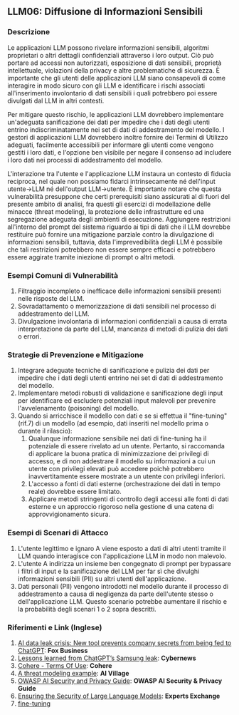 ## LLM06: Diffusione di Informazioni Sensibili

### Descrizione

Le applicazioni LLM possono rivelare informazioni sensibili, algoritmi proprietari o altri dettagli confidenziali attraverso i loro output. Ciò può portare ad accessi non autorizzati, esposizione di dati sensibili, proprietà intellettuale, violazioni della privacy e altre problematiche di sicurezza. È importante che gli utenti delle applicazioni LLM siano consapevoli di come interagire in modo sicuro con gli LLM e identificare i rischi associati all'inserimento involontario di dati sensibili i quali potrebbero poi essere divulgati dal LLM in altri contesti.

Per mitigare questo rischio, le applicazioni LLM dovrebbero implementare un'adeguata sanificazione dei dati per impedire che i dati degli utenti entrino indiscriminatamente nei set di dati di addestramento del modello. I gestori di applicazioni LLM dovrebbero inoltre fornire dei Termini di Utilizzo adeguati, facilmente accessibili per informare gli utenti come vengono gestiti i loro dati, e l'opzione ben visibile per negare il consenso ad includere i loro dati nei processi di addestramento del modello.

L'interazione tra l'utente e l'applicazione LLM instaura un contesto di fiducia reciproca, nel quale non possiamo fidarci intrinsecamente né dell'input utente->LLM né dell'output LLM->utente. È importante notare che questa vulnerabilità presuppone che certi prerequisiti siano assicurati al di fuori del presente ambito di analisi, fra questi gli esercizi di modellazione delle minacce (threat modeling), la protezione delle infrastrutture ed una segregazione adeguata degli ambienti di esecuzione. Aggiungere restrizioni all'interno del prompt del sistema riguardo ai tipi di dati che il LLM dovrebbe restituire può fornire una mitigazione parziale contro la divulgazione di informazioni sensibili, tuttavia, data l'imprevedibilità degli LLM è possibile che tali restrizioni potrebbero non essere sempre efficaci e potrebbero essere aggirate tramite iniezione di prompt o altri metodi.

### Esempi Comuni di Vulnerabilità

1. Filtraggio incompleto o inefficace delle informazioni sensibili presenti nelle risposte del LLM.
2. Sovradattamento o memorizzazione di dati sensibili nel processo di addestramento del LLM.
3. Divulgazione involontaria di informazioni confidenziali a causa di errata interpretazione da parte del LLM, mancanza di metodi di pulizia dei dati o errori.

### Strategie di Prevenzione e Mitigazione
1. Integrare adeguate tecniche di sanificazione e pulizia dei dati per impedire che i dati degli utenti entrino nei set di dati di addestramento del modello.
2. Implementare metodi robusti di validazione e sanificazione degli input per identificare ed escludere potenziali input malevoli per prevenire l'avvelenamento (poisoning) del modello.
3. Quando si arricchisce il modello con dati e se si effettua il "fine-tuning" (rif.7) di un modello (ad esempio, dati inseriti nel modello prima o durante il rilascio):
	1. Qualunque informazione sensibile nei dati di fine-tuning ha il potenziale di essere rivelato ad un utente. Pertanto, si raccomanda di applicare la buona pratica di minimizzazione dei privilegi di accesso, e di non addestrare il modello su informazioni a cui un utente con privilegi elevati può accedere poichè potrebbero inavvertitamente essere mostrate a un utente con privilegi inferiori.
	2. L'accesso a fonti di dati esterne (orchestrazione dei dati in tempo reale) dovrebbe essere limitato.
	3. Applicare metodi stringenti di controllo degli accessi alle fonti di dati esterne e un approccio rigoroso nella gestione di una catena di approvvigionamento sicura.

### Esempi di Scenari di Attacco

1. L'utente legittimo e ignaro A viene esposto a dati di altri utenti tramite il LLM quando interagisce con l'applicazione LLM in modo non malevolo.
2. L'utente A indirizza un insieme ben congegnato di prompt per bypassare i filtri di input e la sanificazione del LLM per far sì che divulghi informazioni sensibili (PII) su altri utenti dell'applicazione.
3. Dati personali (PII) vengono introdotti nel modello durante il processo di addestramento a causa di negligenza da parte dell'utente stesso o dell'applicazione LLM. Questo scenario potrebbe aumentare il rischio e la probabilità degli scenari 1 o 2 sopra descritti.

### Riferimenti e Link (Inglese)

1. [AI data leak crisis: New tool prevents company secrets from being fed to ChatGPT](https://www.foxbusiness.com/politics/ai-data-leak-crisis-prevent-company-secrets-chatgpt): **Fox Business**
2. [Lessons learned from ChatGPT’s Samsung leak](https://cybernews.com/security/chatgpt-samsung-leak-explained-lessons/): **Cybernews**
3. [Cohere - Terms Of Use](https://cohere.com/terms-of-use): **Cohere**
4. [A threat modeling example](https://aivillage.org/large%20language%20models/threat-modeling-llm/): **AI Village**
5. [OWASP AI Security and Privacy Guide](https://owasp.org/www-project-ai-security-and-privacy-guide/): **OWASP AI Security & Privacy Guide**
6. [Ensuring the Security of Large Language Models](https://www.experts-exchange.com/articles/38220/Ensuring-the-Security-of-Large-Language-Models-Strategies-and-Best-Practices.html): **Experts Exchange**
7. [fine-tuning](https://github.com/OWASP/www-project-top-10-for-large-language-model-applications/wiki/Definitions)
